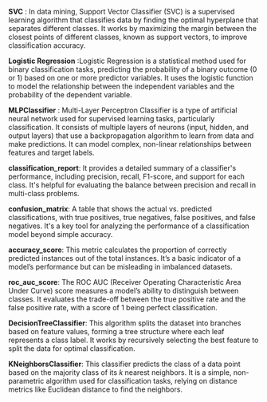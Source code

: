 **SVC** : In data mining, Support Vector Classifier (SVC) is a supervised learning algorithm that classifies data by finding the optimal hyperplane that separates different classes. It works by maximizing the margin between the closest points of different classes, known as support vectors, to improve classification accuracy.

**Logistic Regression** :Logistic Regression is a statistical method used for binary classification tasks, predicting the probability of a binary outcome (0 or 1) based on one or more predictor variables. It uses the logistic function to model the relationship between the independent variables and the probability of the dependent variable.

**MLPClassifier** : Multi-Layer Perceptron Classifier  is a type of artificial neural network used for supervised learning tasks, particularly classification. It consists of multiple layers of neurons (input, hidden, and output layers) that use a backpropagation algorithm to learn from data and make predictions. It can model complex, non-linear relationships between features and target labels.

**classification_report**: It provides a detailed summary of a classifier's performance, including precision, recall, F1-score, and support for each class. It's helpful for evaluating the balance between precision and recall in multi-class problems.

**confusion_matrix**: A table that shows the actual vs. predicted classifications, with true positives, true negatives, false positives, and false negatives. It's a key tool for analyzing the performance of a classification model beyond simple accuracy.

**accuracy_score**: This metric calculates the proportion of correctly predicted instances out of the total instances. It’s a basic indicator of a model’s performance but can be misleading in imbalanced datasets.

**roc_auc_score**: The ROC AUC (Receiver Operating Characteristic Area Under Curve) score measures a model’s ability to distinguish between classes. It evaluates the trade-off between the true positive rate and the false positive rate, with a score of 1 being perfect classification.

**DecisionTreeClassifier**: This algorithm splits the dataset into branches based on feature values, forming a tree structure where each leaf represents a class label. It works by recursively selecting the best feature to split the data for optimal classification.

**KNeighborsClassifier**: This classifier predicts the class of a data point based on the majority class of its *k* nearest neighbors. It is a simple, non-parametric algorithm used for classification tasks, relying on distance metrics like Euclidean distance to find the neighbors.
